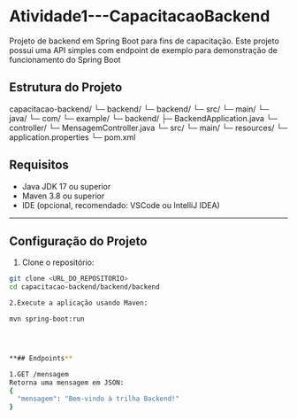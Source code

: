 # Atividade1---CapacitacaoBackend

Projeto de backend em Spring Boot para fins de capacitação. Este projeto possui uma API simples com endpoint de exemplo para demonstração de funcionamento do Spring Boot


## Estrutura do Projeto

capacitacao-backend/
└─ backend/
└─ backend/
└─ src/
└─ main/
└─ java/
└─ com/
└─ example/
└─ backend/
├─ BackendApplication.java
└─ controller/
└─ MensagemController.java
└─ src/
└─ main/
└─ resources/
└─ application.properties
└─ pom.xml


##  Requisitos

- Java JDK 17 ou superior  
- Maven 3.8 ou superior  
- IDE (opcional, recomendado: VSCode ou IntelliJ IDEA)  

---

## Configuração do Projeto

1. Clone o repositório:

```bash
git clone <URL_DO_REPOSITORIO>
cd capacitacao-backend/backend/backend

2.Execute a aplicação usando Maven:

mvn spring-boot:run




**## Endpoints** 

1.GET /mensagem
Retorna uma mensagem em JSON:
{
  "mensagem": "Bem-vindo à trilha Backend!"
}


